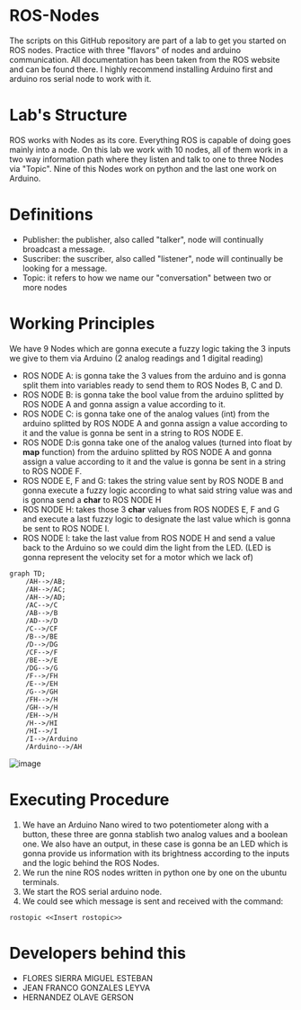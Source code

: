 # ROS-Nodes
The scripts on this GitHub repository are part of a lab to get you started on ROS nodes. Practice with three "flavors" of nodes and arduino communication. All documentation has been taken from the ROS website and can be found there. I highly recommend installing Arduino first and arduino ros serial node to work with it.

# Lab's Structure
ROS works with Nodes as its core. Everything ROS is capable of doing goes mainly into a node. On this lab we work with 10 nodes, all of them work in a two way information path where they listen and talk to one to three Nodes via "Topic". Nine of this Nodes work on python  and the last one work on Arduino.

# Definitions
- Publisher: the publisher, also called "talker", node will continually broadcast a message.
- Suscriber: the suscriber, also called "listener", node will continually be looking for a message.
- Topic: it refers to how we name our "conversation" between two or more nodes

# Working Principles
We have 9 Nodes which are gonna execute a fuzzy logic taking the 3 inputs we give to them via Arduino (2 analog readings and 1 digital reading)
* ROS NODE A: is gonna take the 3 values from the arduino and is gonna split them into variables ready to send them to ROS Nodes B, C and D.
* ROS NODE B: is gonna take the bool value from the arduino splitted by ROS NODE A and gonna assign a value according to it.
* ROS NODE C: is gonna take one of the analog values (int) from the arduino splitted by ROS NODE A and gonna assign a value according to it and the value is gonna be sent in a string to ROS NODE E.
* ROS NODE D:is gonna take one of the analog values (turned into float by **map** function) from the arduino splitted by ROS NODE A and gonna assign a value according to it and the value is gonna be sent in a string to ROS NODE F.
* ROS NODE E, F and G: takes the string value sent by ROS NODE B and gonna execute a fuzzy logic according to what said string value was and is gonna send a **char** to ROS NODE H
* ROS NODE H: takes those 3 **char** values from ROS NODES E, F and G and execute a last fuzzy logic to designate the last value which is gonna be sent to ROS NODE I.
* ROS NODE I: take the last value from ROS NODE H and send a value back to the Arduino so we could dim the light from the LED. (LED is gonna represent the velocity set for a motor which we lack of)
```mermaid
graph TD;
    /AH-->/AB;
    /AH-->/AC;
    /AH-->/AD;
    /AC-->/C
    /AB-->/B
    /AD-->/D
    /C-->/CF
    /B-->/BE
    /D-->/DG
    /CF-->/F
    /BE-->/E
    /DG-->/G
    /F-->/FH
    /E-->/EH
    /G-->/GH
    /FH-->/H
    /GH-->/H
    /EH-->/H
    /H-->/HI
    /HI-->/I
    /I-->/Arduino
    /Arduino-->/AH
```
![image](https://user-images.githubusercontent.com/63883454/119090090-c7b81c00-b9d0-11eb-98af-c560a55d8e0e.png)

# Executing Procedure
1.  We have an Arduino Nano wired to two potentiometer along with a button, these three are gonna stablish two analog values and a boolean one. We also have an output, in these case is gonna be an LED which is gonna provide us information with its brightness according to the inputs and the logic behind the ROS Nodes.
2.  We run the nine ROS nodes written in python one by one on the ubuntu terminals. 
4.  We start the ROS serial arduino node.
5.  We could see which message is sent and received with the command:
```
rostopic <<Insert rostopic>>
```
# Developers behind this
*   FLORES SIERRA MIGUEL ESTEBAN
*   JEAN FRANCO GONZALES LEYVA
*   HERNANDEZ OLAVE GERSON
